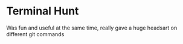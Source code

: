 # Terminal Hunt
Was fun and useful at the same time, really gave a huge headsart on different git commands
